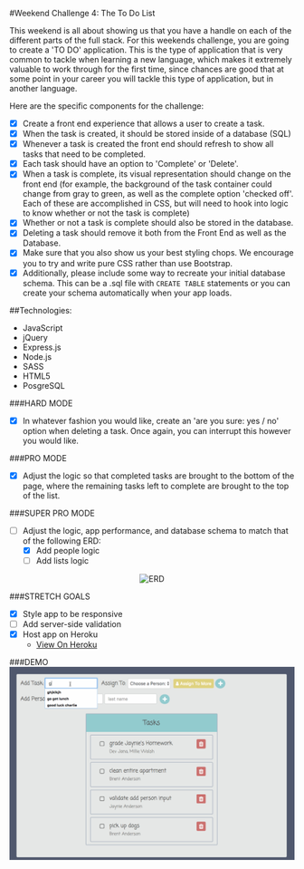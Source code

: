 #Weekend Challenge 4: The To Do List

This weekend is all about showing us that you have a handle on each of the different parts of the full stack. For this weekends challenge, you are going to create a 'TO DO' application. This is the type of application that is very common to tackle when learning a new language, which makes it extremely valuable to work through for the first time, since chances are good that at some point in your career you will tackle this type of application, but in another language.

Here are the specific components for the challenge:

* [x] Create a front end experience that allows a user to create a task.
* [x] When the task is created, it should be stored inside of a database (SQL)
* [x] Whenever a task is created the front end should refresh to show all tasks that need to be completed.
* [x] Each task should have an option to 'Complete' or 'Delete'.
* [x] When a task is complete, its visual representation should change on the front end (for example, the background of the task container could change from gray to green, as well as the complete option 'checked off'. Each of these are accomplished in CSS, but will need to hook into logic to know whether or not the task is complete)
* [x] Whether or not a task is complete should also be stored in the database.
* [x] Deleting a task should remove it both from the Front End as well as the Database.
* [x] Make sure that you also show us your best styling chops. We encourage you to try and write pure CSS rather than use Bootstrap.
* [x] Additionally, please include some way to recreate your initial database schema. This can be a .sql file with `CREATE TABLE` statements or you can create your schema automatically when your app loads.

##Technologies:
* JavaScript
* jQuery
* Express.js
* Node.js
* SASS
* HTML5
* PosgreSQL

###HARD MODE
* [x] In whatever fashion you would like, create an 'are you sure: yes / no' option when deleting a task. Once again, you can interrupt this however you would like.

###PRO MODE
* [x] Adjust the logic so that completed tasks are brought to the bottom of the page, where the remaining tasks left to complete are brought to the top of the list.

###SUPER PRO MODE
* [ ] Adjust the logic, app performance, and database schema to match that of the following ERD:
  * [x] Add people logic
  * [ ] Add lists logic

<p align="center">
  <img src="public/images/to-do.png?raw=true" alt="ERD"/>
</p>

###STRETCH GOALS
* [x] Style app to be responsive
* [ ] Add server-side validation
* [x] Host app on Heroku
  * [View On Heroku](https://infinite-sea-14106.herokuapp.com/)

###DEMO
![Demo](public/images/demo.gif?raw=true "DemoGif")
